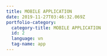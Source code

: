 ```yaml
---
title: MOBILE APPLICATION
date: 2019-11-27T03:46:32.069Z
portfolio-category:
  category-title: MOBILE APPLICATION
  id: 2
  language: vn
  tag-name: app
---
```



